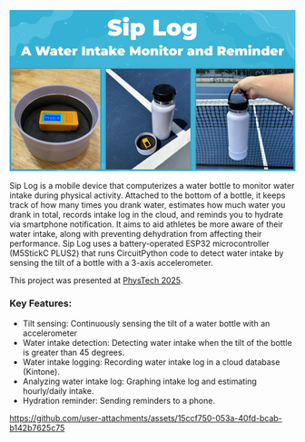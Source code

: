 <p align="center">
  <img src="images/logo.jpg" width="750" />
</p>

Sip Log is a mobile device that computerizes a water bottle to monitor water intake during physical activity. Attached to the bottom of a bottle, it keeps track of how many times you drank water, estimates how much water you drank in total, records intake log in the cloud, and reminds you to hydrate via smartphone notification. It aims to aid athletes be more aware of their water intake, along with preventing dehydration from affecting their performance. Sip Log uses a battery-operated ESP32 microcontroller (M5StickC PLUS2) that runs CircuitPython code to detect water intake by sensing the tilt of a bottle with a 3-axis accelerometer. 

This project was presented at [PhysTech 2025](https://phystech2025.devpost.com/). 

### Key Features:

- Tilt sensing: Continuously sensing the tilt of a water bottle with an accelerometer
- Water intake detection: Detecting water intake when the tilt of the bottle is greater than 45 degrees. 
- Water intake logging: Recording water intake log in a cloud database (Kintone).
- Analyzing water intake log: Graphing intake log and estimating hourly/daily intake.
- Hydration reminder: Sending reminders to a phone.





https://github.com/user-attachments/assets/15ccf750-053a-40fd-bcab-b142b7625c75

